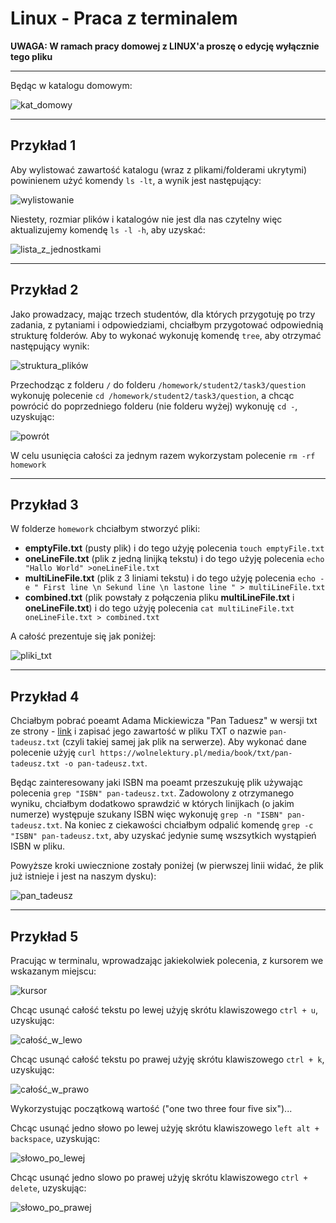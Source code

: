 # Linux - Praca z terminalem

**UWAGA: W ramach pracy domowej z LINUX'a proszę o edycję wyłącznie tego pliku**

---

Będąc w katalogu domowym:

![kat_domowy](./img/Linux-kat_domowy.jpg)

---
## Przykład 1

Aby wylistować zawartość katalogu (wraz z plikami/folderami ukrytymi) powinienem użyć komendy `ls -lt`, a wynik jest następujący:

![wylistowanie](./img/Linux-lista.jpg)

Niestety, rozmiar plików i katalogów nie jest dla nas czytelny więc aktualizujemy komendę `ls -l -h`, aby uzyskać:

![lista_z_jednostkami](./img/Linux-lista_zmienione_jednostki.jpg)

---

## Przykład 2

Jako prowadzacy, mając trzech studentów, dla których przygotuję po trzy zadania, z pytaniami i odpowiedziami, chciałbym przygotować odpowiednią strukturę folderów. Aby to wykonać wykonuję komendę `tree`, aby otrzymać następujący wynik:

![struktura_plików](./img/Linux-oczekiwana_struktura.jpg)

Przechodząc z folderu `/` do folderu `/homework/student2/task3/question` wykonuję polecenie `cd /homework/student2/task3/question`, a chcąc powrócić do poprzedniego folderu (nie folderu wyżej) wykonuję `cd -`, uzyskując:

![powrót](./img/Linux-powrot_do_poprzedniego_folder.jpg)

W celu usunięcia całości za jednym razem wykorzystam polecenie `rm -rf homework`

---

## Przykład 3

W folderze `homework` chciałbym stworzyć pliki:

- **emptyFile.txt** (pusty plik) i do tego użyję polecenia `touch emptyFile.txt`
- **oneLineFile.txt** (plik z jedną linijką tekstu) i do tego użyję polecenia `echo "Hallo World" >oneLineFile.txt`
- **multiLineFile.txt** (plik z 3 liniami tekstu) i do tego użyję polecenia `echo -e " First line \n Sekund line \n lastone line " > multiLineFile.txt 
`
- **combined.txt** (plik powstały z połączenia pliku **multiLineFile.txt** i **oneLineFile.txt**) i do tego użyję polecenia `cat multiLineFile.txt oneLineFile.txt > combined.txt`

A całość prezentuje się jak poniżej:

![pliki_txt](./img/Linux-tworzenie_plikow.jpg)

---

## Przykład 4

Chciałbym pobrać poeamt Adama Mickiewicza "Pan Taduesz" w wersji txt ze strony - [link](https://wolnelektury.pl/media/book/txt/pan-tadeusz.txt) i zapisać jego zawartość w pliku TXT o nazwie `pan-tadeusz.txt` (czyli takiej samej jak plik na serwerze). Aby wykonać dane polecenie użyję `curl https://wolnelektury.pl/media/book/txt/pan-tadeusz.txt -o pan-tadeusz.txt`.

Będąc zainteresowany jaki ISBN ma poeamt przeszukuję plik używając polecenia `grep "ISBN" pan-tadeusz.txt`. Zadowolony z otrzymanego wyniku, chciałbym dodatkowo sprawdzić w których linijkach (o jakim numerze) występuje szukany ISBN więc wykonuję `grep -n "ISBN" pan-tadeusz.txt`. Na koniec z ciekawości chciałbym odpalić komendę `grep -c "ISBN" pan-tadeusz.txt`, aby uzyskać jedynie sumę wszsytkich wystąpień ISBN w pliku.

Powyższe kroki uwiecznione zostały poniżej (w pierwszej linii widać, że plik już istnieje i jest na naszym dysku):

![pan_tadeusz](./img/Linux-pobranie_pliku.jpg)

---

## Przykład 5

Pracując w terminalu, wprowadzając jakiekolwiek polecenia, z kursorem we wskazanym miejscu:

![kursor](./img/Linux-terminal_polecenia.jpg)

Chcąc usunąć całość tekstu po lewej użyję skrótu klawiszowego `ctrl + u`, uzyskując:

![całość_w_lewo](./img/Linux-usuniecie_calosci_po_lewej.jpg)

Chcąc usunąć całość tekstu po prawej użyję skrótu klawiszowego `ctrl + k`, uzyskując:

![całość_w_prawo](./img/Linux-usuniecie_calosci_po_prawej.jpg)

Wykorzystując początkową wartość ("one two three four five six")...

Chcąc usunąć jedno słowo po lewej użyję skrótu klawiszowego `left alt + backspace`, uzyskując:

![słowo_po_lewej](./img/Linux-usuniecie_slowa_po_lewej.jpg)

Chcąc usunąć jedno slowo po prawej użyję skrótu klawiszowego `ctrl + delete`, uzyskując:

![słowo_po_prawej](./img/Linux-usuniecie_slowa_po_prawej.jpg)
